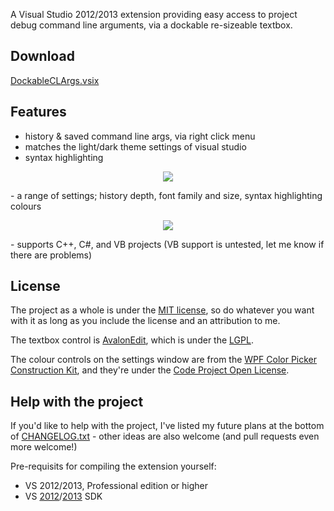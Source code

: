 A Visual Studio 2012/2013 extension providing easy access to project debug command line arguments, via a dockable re-sizeable textbox.

## Download ##
[DockableCLArgs.vsix](https://github.com/MatthewCox/DockableCLArgs/raw/master/DockableCLArgs.vsix)

## Features ##
- history & saved command line args, via right click menu
- matches the light/dark theme settings of visual studio
- syntax highlighting

<p align="center"><img src="http://i.imgur.com/ganhXVZ.png" /></p>
- a range of settings; history depth, font family and size, syntax highlighting colours

<p align="center"><img src="http://i.imgur.com/di7wk8t.png" /></p>
- supports C++, C#, and VB projects (VB support is untested, let me know if there are problems)

## License ##
The project as a whole is under the [MIT license](https://github.com/MatthewCox/DockableCLArgs/blob/master/LICENSE.txt), so do whatever you want with it as long as you include the license and an attribution to me.

The textbox control is [AvalonEdit](https://github.com/icsharpcode/SharpDevelop/wiki/AvalonEdit), which is under the [LGPL](http://www.gnu.org/copyleft/lesser.html).

The colour controls on the settings window are from the [WPF Color Picker Construction Kit](http://www.codeproject.com/Articles/131708/WPF-Color-Picker-Construction-Kit), and they're under the [Code Project Open License](http://www.codeproject.com/info/cpol10.aspx).

## Help with the project ##

If you'd like to help with the project, I've listed my future plans at the bottom of [CHANGELOG.txt](https://github.com/MatthewCox/DockableCLArgs/blob/master/CHANGELOG.txt) - other ideas are also welcome (and pull requests even more welcome!)

Pre-requisits for compiling the extension yourself:
- VS 2012/2013, Professional edition or higher
- VS [2012](http://www.microsoft.com/en-gb/download/details.aspx?id=30668)/[2013](http://www.microsoft.com/en-gb/download/details.aspx?id=40004) SDK
